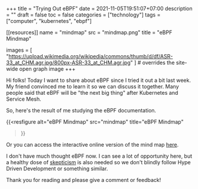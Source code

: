 +++
title = "Trying Out eBPF"
date = 2021-11-05T19:51:07+07:00
description = ""
draft = false
toc = false
categories = ["technology"]
tags = ["computer", "kubernetes", "ebpf"]

[[resources]]
  name = "mindmap"
  src = "mindmap.png"
  title = "eBPF Mindmap"

images = [
  "https://upload.wikimedia.org/wikipedia/commons/thumb/d/df/ASR-33_at_CHM.agr.jpg/800px-ASR-33_at_CHM.agr.jpg"
] # overrides the site-wide open graph image
+++

Hi folks! Today I want to share about eBPF since I tried it out a bit last week.
My friend convinced me to learn it so we can discuss it together. Many people
said that eBPF will be "the next big thing" after Kubernetes and Service Mesh.

<!--more-->

So, here's the result of me studying the eBPF documentation.

{{<resfigure
  alt="eBPF Mindmap"
  src="mindmap"
  title="eBPF Mindmap"
>}}

Or you can access the interactive online version of the mind map
[here](https://www.mindomo.com/mindmap/1ce0bee805394652be3f4a33fbfad63f).

I don't have much thought eBPF now. I can see a lot of opportunity here, but a
healthy dose of
[skepticism](https://twitter.com/wm/status/1453492551579836417?s=20) is also
needed so we don't blindly follow Hype Driven Development or something similar.

Thank you for reading and please give a comment or feedback!
